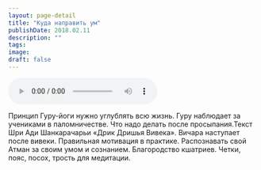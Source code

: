 ```yaml
---
layout: page-detail
title: "Куда направить ум"
publishDate: 2018.02.11
description: ""
tags:
image:
draft: false
---
```


<audio title="2018.02.11 - Куда направить ум.mp3" src="/upload/iblock/8c0/8c055a5f46227af93fc2d5a00b2aa365.mp3" controls=""></audio>

 Принцип Гуру-йоги нужно углублять всю жизнь. Гуру наблюдает за учениками в паломничестве. Что надо делать после просыпания.Текст Шри Ади Шанкарачарьи «Дрик Дришья Вивека». Вичара наступает после вивеки. Правильная мотивация в практике. Распознавать свой Атман за своим умом и сознанием. Благородство кшатриев. Четки, пояс, посох, трость для медитации. 

  
